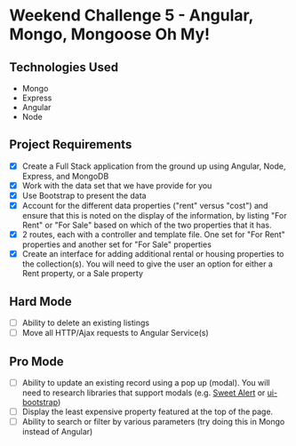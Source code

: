 # Weekend Challenge 5 - Angular, Mongo, Mongoose Oh My!

## Technologies Used
- Mongo
- Express
- Angular
- Node

## Project Requirements

- [x] Create a Full Stack application from the ground up using Angular, Node, Express, and MongoDB
- [x] Work with the data set that we have provide for you
- [x] Use Bootstrap to present the data
- [x] Account for the different data properties ("rent" versus "cost") and ensure that this is noted on the display of the information, by listing "For Rent" or "For Sale" based on which of the two properties that it has.
- [x] 2 routes, each with a controller and template file. One set for "For Rent" properties and another set for "For Sale" properties
- [x] Create an interface for adding additional rental or housing properties to the collection(s). You will need to give the user an option for either a Rent property, or a Sale property

## Hard Mode

- [ ] Ability to delete an existing listings
- [ ] Move all HTTP/Ajax requests to Angular Service(s)

## Pro Mode

- [ ] Ability to update an existing record using a pop up (modal). You will need to research libraries that support modals (e.g. [Sweet Alert](https://sweetalert.js.org/) or [ui-bootstrap](https://angular-ui.github.io/bootstrap/))
- [ ] Display the least expensive property featured at the top of the page.
- [ ] Ability to search or filter by various parameters (try doing this in Mongo instead of Angular)
